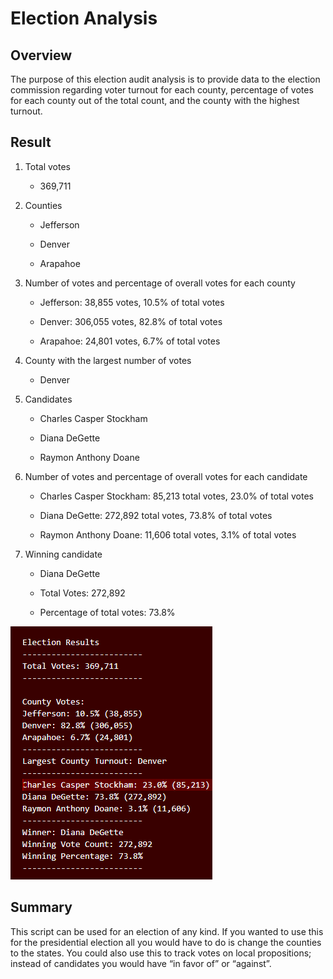 # Election Analysis
## Overview
The purpose of this election audit analysis is to provide data to the election commission regarding voter turnout for each county, percentage of votes for each county out of the total count, and the county with the highest turnout.
## Result
1. Total votes

   -	369,711

2. Counties

   -	Jefferson
  
   -	Denver
  
   -	Arapahoe

3. Number of votes and percentage of overall votes for each county

   -	Jefferson: 38,855 votes, 10.5% of total votes

   -	Denver: 306,055 votes, 82.8% of total votes

   -	Arapahoe: 24,801 votes, 6.7% of total votes

4. County with the largest number of votes

   -	Denver

5. Candidates

   -	Charles Casper Stockham

   -	Diana DeGette

   -	Raymon Anthony Doane

6. Number of votes and percentage of overall votes for each candidate

   -	Charles Casper Stockham: 85,213 total votes, 23.0% of total votes

   -	Diana DeGette: 272,892 total votes, 73.8% of total votes

   -	Raymon Anthony Doane: 11,606 total votes, 3.1% of total votes

7. Winning candidate

   -	Diana DeGette

   -	Total Votes: 272,892

   -	Percentage of total votes: 73.8%

![Election_Results](analysis/Election_Results.png)

## Summary
This script can be used for an election of any kind. If you wanted to use this for the presidential election all you would have to do is change the counties to the states. You could also use this to track votes on local propositions; instead of candidates you would have “in favor of” or “against”.

